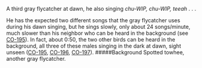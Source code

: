 A third gray flycatcher at dawn, he also singing _chu-WIP, chu-WIP, teeah_ . . . 

He has the expected two different songs that the gray flycatcher uses during his dawn singing, but he sings slowly, only about 24 songs/minute, much slower than his neighbor who can be heard in the background (see [CO-195](http://listeningtoacontinentsing.com/recording.php?page=CO-195)). In fact, about 0:50, the two other birds can be heard in the background, all three of these males singing in the dark at dawn, sight unseen ([CO-195](http://listeningtoacontinentsing.com/recording.php?page=CO-195), [CO-196](http://listeningtoacontinentsing.com/recording.php?page=CO-196), [CO-197](http://listeningtoacontinentsing.com/recording.php?page=CO-197)).
#####Background
Spotted towhee, another gray flycatcher. 
